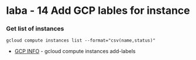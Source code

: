 # laba - 14 Add GCP lables for instance

### Get list of instances
```gcloud compute instances list --format="csv(name,status)"```

* [GCP INFO](https://cloud.google.com/sdk/gcloud/reference/compute/instances/add-labels) - gcloud compute instances add-labels
